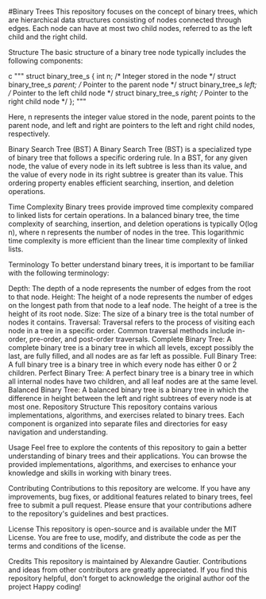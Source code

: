 #Binary Trees
This repository focuses on the concept of binary trees, which are hierarchical data structures consisting of nodes connected through edges. Each node can have at most two child nodes, referred to as the left child and the right child.

Structure
The basic structure of a binary tree node typically includes the following components:

c
"""
struct binary_tree_s {
    int n;  /* Integer stored in the node */
    struct binary_tree_s *parent;  /* Pointer to the parent node */
    struct binary_tree_s *left;  /* Pointer to the left child node */
    struct binary_tree_s *right;  /* Pointer to the right child node */
};
"""

Here, n represents the integer value stored in the node, parent points to the parent node, and left and right are pointers to the left and right child nodes, respectively.

Binary Search Tree (BST)
A Binary Search Tree (BST) is a specialized type of binary tree that follows a specific ordering rule. In a BST, for any given node, the value of every node in its left subtree is less than its value, and the value of every node in its right subtree is greater than its value. This ordering property enables efficient searching, insertion, and deletion operations.

Time Complexity
Binary trees provide improved time complexity compared to linked lists for certain operations. In a balanced binary tree, the time complexity of searching, insertion, and deletion operations is typically O(log n), where n represents the number of nodes in the tree. This logarithmic time complexity is more efficient than the linear time complexity of linked lists.

Terminology
To better understand binary trees, it is important to be familiar with the following terminology:

Depth: The depth of a node represents the number of edges from the root to that node.
Height: The height of a node represents the number of edges on the longest path from that node to a leaf node. The height of a tree is the height of its root node.
Size: The size of a binary tree is the total number of nodes it contains.
Traversal: Traversal refers to the process of visiting each node in a tree in a specific order. Common traversal methods include in-order, pre-order, and post-order traversals.
Complete Binary Tree: A complete binary tree is a binary tree in which all levels, except possibly the last, are fully filled, and all nodes are as far left as possible.
Full Binary Tree: A full binary tree is a binary tree in which every node has either 0 or 2 children.
Perfect Binary Tree: A perfect binary tree is a binary tree in which all internal nodes have two children, and all leaf nodes are at the same level.
Balanced Binary Tree: A balanced binary tree is a binary tree in which the difference in height between the left and right subtrees of every node is at most one.
Repository Structure
This repository contains various implementations, algorithms, and exercises related to binary trees. Each component is organized into separate files and directories for easy navigation and understanding.

Usage
Feel free to explore the contents of this repository to gain a better understanding of binary trees and their applications. You can browse the provided implementations, algorithms, and exercises to enhance your knowledge and skills in working with binary trees.

Contributing
Contributions to this repository are welcome. If you have any improvements, bug fixes, or additional features related to binary trees, feel free to submit a pull request. Please ensure that your contributions adhere to the repository's guidelines and best practices.

License
This repository is open-source and is available under the MIT License. You are free to use, modify, and distribute the code as per the terms and conditions of the license.

Credits
This repository is maintained by Alexandre Gautier. Contributions and ideas from other contributors are greatly appreciated. If you find this repository helpful, don't forget to acknowledge the original author oof the project
Happy coding!
